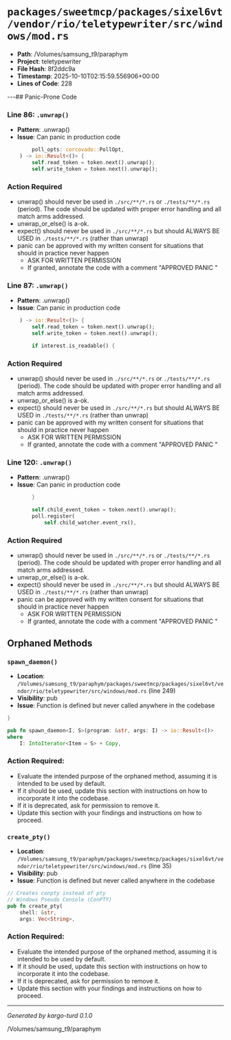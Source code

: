 # `packages/sweetmcp/packages/sixel6vt/vendor/rio/teletypewriter/src/windows/mod.rs`

- **Path**: /Volumes/samsung_t9/paraphym
- **Project**: teletypewriter
- **File Hash**: 8f2ddc9a  
- **Timestamp**: 2025-10-10T02:15:59.556906+00:00  
- **Lines of Code**: 228

---## Panic-Prone Code


### Line 86: `.unwrap()`

- **Pattern**: .unwrap()
- **Issue**: Can panic in production code

```rust
        poll_opts: corcovado::PollOpt,
    ) -> io::Result<()> {
        self.read_token = token.next().unwrap();
        self.write_token = token.next().unwrap();

```

### Action Required

- unwrap() should never be used in `./src/**/*.rs` or `./tests/**/*.rs` (period). The code should be updated with proper error handling and all match arms addressed.
- unwrap_or_else() is a-ok. 
- expect() should never be used in `./src/**/*.rs` but should ALWAYS BE USED in `./tests/**/*.rs` (rather than unwrap)
- panic can be approved with my written consent for situations that should in practice never happen  
  - ASK FOR WRITTEN PERMISSION
  - If granted, annotate the code with a comment "APPROVED PANIC "


### Line 87: `.unwrap()`

- **Pattern**: .unwrap()
- **Issue**: Can panic in production code

```rust
    ) -> io::Result<()> {
        self.read_token = token.next().unwrap();
        self.write_token = token.next().unwrap();

        if interest.is_readable() {
```

### Action Required

- unwrap() should never be used in `./src/**/*.rs` or `./tests/**/*.rs` (period). The code should be updated with proper error handling and all match arms addressed.
- unwrap_or_else() is a-ok. 
- expect() should never be used in `./src/**/*.rs` but should ALWAYS BE USED in `./tests/**/*.rs` (rather than unwrap)
- panic can be approved with my written consent for situations that should in practice never happen  
  - ASK FOR WRITTEN PERMISSION
  - If granted, annotate the code with a comment "APPROVED PANIC "


### Line 120: `.unwrap()`

- **Pattern**: .unwrap()
- **Issue**: Can panic in production code

```rust
        }

        self.child_event_token = token.next().unwrap();
        poll.register(
            self.child_watcher.event_rx(),
```

### Action Required

- unwrap() should never be used in `./src/**/*.rs` or `./tests/**/*.rs` (period). The code should be updated with proper error handling and all match arms addressed.
- unwrap_or_else() is a-ok. 
- expect() should never be used in `./src/**/*.rs` but should ALWAYS BE USED in `./tests/**/*.rs` (rather than unwrap)
- panic can be approved with my written consent for situations that should in practice never happen  
  - ASK FOR WRITTEN PERMISSION
  - If granted, annotate the code with a comment "APPROVED PANIC "

## Orphaned Methods


### `spawn_daemon()`

- **Location**: `/Volumes/samsung_t9/paraphym/packages/sweetmcp/packages/sixel6vt/vendor/rio/teletypewriter/src/windows/mod.rs` (line 249)
- **Visibility**: pub
- **Issue**: Function is defined but never called anywhere in the codebase

```rust
}

pub fn spawn_daemon<I, S>(program: &str, args: I) -> io::Result<()>
where
    I: IntoIterator<Item = S> + Copy,
```

### Action Required:

- Evaluate the intended purpose of the orphaned method, assuming it is intended to be used by default.
- If it should be used, update this section with instructions on how to incorporate it into the codebase.
- If it is deprecated, ask for permission to remove it.
- Update this section with your findings and instructions on how to proceed.


### `create_pty()`

- **Location**: `/Volumes/samsung_t9/paraphym/packages/sweetmcp/packages/sixel6vt/vendor/rio/teletypewriter/src/windows/mod.rs` (line 35)
- **Visibility**: pub
- **Issue**: Function is defined but never called anywhere in the codebase

```rust
// Creates conpty instead of pty
// Windows Pseudo Console (ConPTY)
pub fn create_pty(
    shell: &str,
    args: Vec<String>,
```

### Action Required:

- Evaluate the intended purpose of the orphaned method, assuming it is intended to be used by default.
- If it should be used, update this section with instructions on how to incorporate it into the codebase.
- If it is deprecated, ask for permission to remove it.
- Update this section with your findings and instructions on how to proceed.

---

*Generated by kargo-turd 0.1.0*

/Volumes/samsung_t9/paraphym